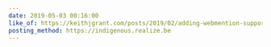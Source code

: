 ```yaml
---
date: 2019-05-03 00:16:00
like_of: https://keithjgrant.com/posts/2019/02/adding-webmention-support-to-a-static-site/
posting_method: https://indigenous.realize.be
---
```

